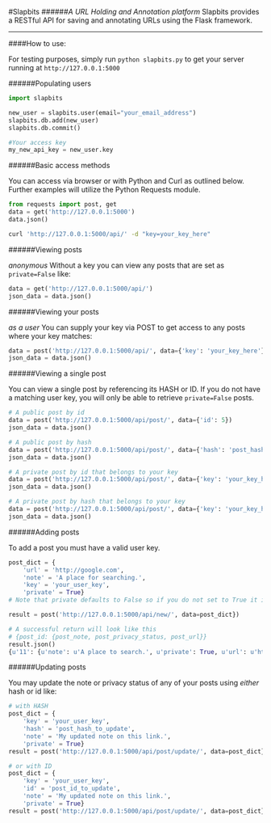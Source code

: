 #Slapbits 
######_A URL Holding and Annotation platform_
Slapbits provides a RESTful API for saving and annotating URLs using the Flask framework.

***
####How to use:

For testing purposes, simply run `python slapbits.py` to get your server running at `http://127.0.0.1:5000`

######Populating users
```Python
import slapbits

new_user = slapbits.user(email="your_email_address")
slapbits.db.add(new_user)
slapbits.db.commit()

#Your access key
my_new_api_key = new_user.key
```

######Basic access methods

You can access via browser or with Python and Curl as outlined below. Further examples will utilize the Python Requests module.
```Python
from requests import post, get
data = get('http://127.0.0.1:5000')
data.json()
```
```Bash
curl 'http://127.0.0.1:5000/api/' -d "key=your_key_here"
```

######Viewing posts 

_anonymous_ Without a key you can view any posts that are set as `private=False` like:
```Python
data = get('http://127.0.0.1:5000/api/')
json_data = data.json()
```

######Viewing your posts 

_as a user_ You can supply your key via POST to get access to any posts where your key matches:
```Python
data = post('http://127.0.0.1:5000/api/', data={'key': 'your_key_here'})
json_data = data.json()
```

######Viewing a single post

You can view a single post by referencing its HASH or ID. If you do not have a matching user key, you will only be able to retrieve `private=False` posts.
```Python
# A public post by id
data = post('http://127.0.0.1:5000/api/post/', data={'id': 5})
json_data = data.json()

# A public post by hash
data = post('http://127.0.0.1:5000/api/post/', data={'hash': 'post_hash_here'})
json_data = data.json()

# A private post by id that belongs to your key
data = post('http://127.0.0.1:5000/api/post/', data={'key': 'your_key_here', 'id': 'post_hash_here'})
json_data = data.json()

# A private post by hash that belongs to your key
data = post('http://127.0.0.1:5000/api/post/', data={'key': 'your_key_here', 'hash': 'post_hash_here'})
json_data = data.json()
```

######Adding posts

To add a post you must have a valid user key.
```Python
post_dict = {
    'url' = 'http://google.com',
    'note' = 'A place for searching.',
    'key' = 'your_user_key',
    'private' = True}
# Note that private defaults to False so if you do not set to True it is visible to all

result = post('http://127.0.0.1:5000/api/new/', data=post_dict})

# A successful return will look like this
# {post_id: {post_note, post_privacy_status, post_url}}
result.json()
{u'11': {u'note': u'A place to search.', u'private': True, u'url': u'http://google.com/'}} 
```

######Updating posts

You may update the note or privacy status of any of your posts using _either_ hash or id like:
```Python
# with HASH
post_dict = {
    'key' = 'your_user_key',
    'hash' = 'post_hash_to_update',
    'note' = 'My updated note on this link.',
    'private' = True}
result = post('http://127.0.0.1:5000/api/post/update/', data=post_dict})

# or with ID
post_dict = {
    'key' = 'your_user_key',
    'id' = 'post_id_to_update',
    'note' = 'My updated note on this link.',
    'private' = True}
result = post('http://127.0.0.1:5000/api/post/update/', data=post_dict})
```
